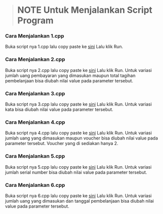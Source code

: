 ># NOTE Untuk Menjalankan Script Program

### Cara Menjalankan 1.cpp
Buka script nya 1.cpp lalu copy paste ke [sini](https://www.onlinegdb.com/online_c++_compiler)
Lalu klik Run.
### Cara Menjalankan 2.cpp
Buka script nya 2.cpp lalu copy paste ke [sini](https://www.onlinegdb.com/online_c++_compiler)
Lalu klik Run. Untuk variasi jumlah uang pembayaran yang dimasukan maupun total tagihan pembelanjaan bisa diubah nilai value pada parameter tersebut.
### Cara Menjalankan 3.cpp
Buka script nya 3.cpp lalu copy paste ke [sini](https://www.onlinegdb.com/online_c++_compiler)
Lalu klik Run. Untuk variasi kata bisa diubah nilai value pada parameter tersebut.
### Cara Menjalankan 4.cpp
Buka script nya 4.cpp lalu copy paste ke [sini](https://www.onlinegdb.com/online_c++_compiler)
Lalu klik Run. Untuk variasi jumlah uang yang dimasukan maupun voucher bisa diubah nilai value pada parameter tersebut. Voucher yang di sediakan hanya 2.
### Cara Menjalankan 5.cpp
Buka script nya 5.cpp lalu copy paste ke [sini](https://www.onlinegdb.com/online_c++_compiler)
Lalu klik Run. Untuk variasi jumlah serial number bisa diubah nilai value pada parameter tersebut.
### Cara Menjalankan 6.cpp
Buka script nya 6.cpp lalu copy paste ke [sini](https://www.onlinegdb.com/online_c++_compiler)
Lalu klik Run. Untuk variasi jumlah uang yang dimasukan dan tanggal pembelanjaan bisa diubah nilai value pada parameter tersebut.
